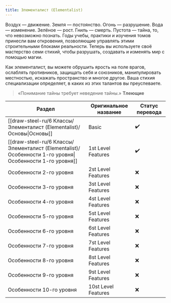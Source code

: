```yaml
---
title: Элементалист (Elementalist)
---
```


Воздух — движение. Земля — постоянство. Огонь — разрушение. Вода — изменение. Зелёное — рост. Гниль — смерть. Пустота — тайна, то, что невозможно познать. Годы учебы, практики и изучения томов принесли вам откровения, позволяющие управлять этими строительными блоками реальности. Теперь вы используете своё мастерство семи стихий, чтобы разрушать, создавать и изменять мир с помощью магии.

Как элементалист, вы можете обрушить ярость на поле врагов, ослаблять противников, защищать себя и союзников, манипулировать местностью, искажать пространство и многое другое. Ваша стихия специализации определяет, в каких из этих талантов вы преуспеваете.

> «Понимание тайны требует неведение тайны.»
> **Тлеющие**

| Раздел                                                                                                  | Оригинальное название | Статус перевода |
| ------------------------------------------------------------------------------------------------------- | --------------------- | --------------- |
| [[draw-steel-ru/6 Классы/Элементалист (Elementalist)/Основы\|Основы]]                                   | Basic                 | ✔️              |
| [[draw-steel-ru/6 Классы/Элементалист (Elementalist)/Особенности 1-го уровня\|Особенности 1-го уровня]] | 1st Level Features    | ✔️              |
| Особенности 2-го уровня                                                                                 | 2st Level Features    | ❌               |
| Особенности 3-го уровня                                                                                 | 3st Level Features    | ❌               |
| Особенности 4-го уровня                                                                                 | 4st Level Features    | ❌               |
| Особенности 5-го уровня                                                                                 | 5st Level Features    | ❌               |
| Особенности 6-го уровня                                                                                 | 6st Level Features    | ❌               |
| Особенности 7-го уровня                                                                                 | 7st Level Features    | ❌               |
| Особенности 8-го уровня                                                                                 | 8st Level Features    | ❌               |
| Особенности 9-го уровня                                                                                 | 9st Level Features    | ❌               |
| Особенности 10-го уровня                                                                                | 10st Level Features   | ❌               |
